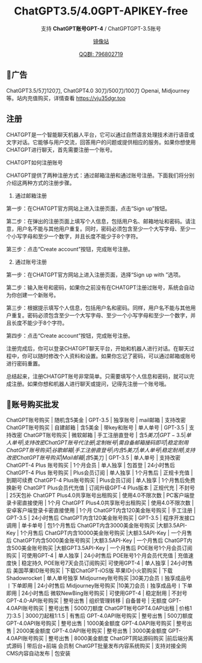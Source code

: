 <div align="center">
<h1 align="center">ChatGPT3.5/4.0GPT-APIKEY-free</h1>

支持 **ChatGPT账号GPT-4** / ChatGPTGPT-3.5账号



[镜像站](https://www.w421.com/)

[QQ群: 796802719](http://qm.qq.com/cgi-bin/qm/qr?_wv=1027&k=SG5GfBPiUOh3LO2Tl5XvOuFoRwvlUEzY&authKey=Dz8p7V46sUWO6nKUCL5TV9ejN4SSIWCq0JJ1JuMbJGzX%2BHkXCceIkDO2SYm54IJf&noverify=0&group_code=796802719)

</div>


## 👏广告
ChatGPT3.5/5刀120刀, ChatGPT4.0 30刀/500刀/100刀 Openai, Midjourney等。站内充值购买，详情查看 https://vju35dgr.top


## 注册
CHATGPT是一个智能聊天机器人平台，它可以通过自然语言处理技术进行语音或文字对话。它能够与用户交流，回答用户的问题或提供相应的服务。如果你想使用CHATGPT进行聊天，首先需要注册一个账号。

CHATGPT如何注册账号

CHATGPT提供了两种注册方式：通过邮箱注册和通过账号注册。下面我们将分别介绍这两种方式的注册步骤。

1. 通过邮箱注册

第一步：在CHATGPT官方网站上进入注册页面，点击“Sign up”按钮。

第二步：在弹出的注册页面上填写个人信息，包括用户名、邮箱地址和密码。请注意，用户名不能与其他用户重复。同时，密码必须包含至少一个大写字母、至少一个小写字母和至少一个数字，并且长度不能少于8个字符。

第三步：点击“Create account”按钮，完成账号注册。

2. 通过账号注册

第一步：在CHATGPT官方网站上进入注册页面，选择“Sign up with ”选项。

第二步：输入账号和密码，如果你之前没有在CHATGPT注册过账号，系统会自动为你创建一个新账号。

第三步：根据提示填写个人信息，包括用户名和密码。同样，用户名不能与其他用户重复。密码必须包含至少一个大写字母、至少一个小写字母和至少一个数字，并且长度不能少于8个字符。

第四步：点击“Create account”按钮，完成账号注册。

注册完成后，你可以登录CHATGPT聊天平台，开始和机器人进行对话。在聊天过程中，你可以随时修改个人资料和设置。如果你忘记了密码，可以通过邮箱或账号进行密码重置。

总结起来，注册CHATGPT账号非常简单。只需要填写个人信息和密码，就可以完成注册。如果你想和机器人进行聊天或提问，记得先注册一个账号哦。

## 🚩账号购买批发

ChatGPT账号购买 | 随机含5美金 | GPT-3.5 | 独享账号 | mail邮箱 | 支持改密
ChatGPT账号购买 | 自建邮箱 | 含5美金 | 带key和账号 | 单人单号 | GPT-3.5 | 支持改密
ChatGPT账号购买 | 微软邮箱 | 手工注册直登号 | 含$5美刀 | GPT-3.5 | 单人单号 | 支持改密
ChatGPT账号代注册 | 定制帐号 | 需自备邮箱接码即可 | 稳定耐用
ChatGPT账号购买 | 谷歌邮箱 | 手工注册直登号 | 内含5美刀 | 单人单号 | 稳定耐用 | 支持改密
ChatGPT账号购买 | Mail邮箱 | 含$5美刀 | GPT-3.5 | 单人单号 | 支持改密
ChatGPT-4 Plus 账号购买 | 1个月会员 | 单人独享 | 包首登 | 24小时售后
ChatGPT-4 Plus 账号购买 | Plus会员订阅 | 单人独享 | 1个月售后 | 正规卡充值 | 到期可续费
ChatGPT-4 Plus账号购买 | Plus会员订阅 | 单人独享 | 1个月售后免费换新号
ChatGPT Plus会员代充值 | 订阅升级GPT-4 Plus版本 | 正规代充 | 不封号 | 25天包补
ChatGPT Plus4.0共享账号出租购买 | 使用4.0不限次数 | PC客户端登录卡密直接使用 | 1个月
ChatGPT Plus4.0共享账号出租购买 | 使用4.0不限次数 | 安卓客户端登录卡密直接使用 | 1个月
ChatGPT内含120美金账号购买 | 手工注册 | GPT-3.5 | 24小时售后
ChatGPT内含120美金账号购买 | GPT-3.5 | 程序开发接口调用 | 单卡单号 | 包1个月售后
ChatGPT内含3000美金账号购买 |大额3.5API-Key | 1个月售后
ChatGPT内含10000美金账号购买 |大额3.5API-Key | 一个月售后
ChatGPT内含5000美金账号购买 |大额3.5API-Key | 一个月售后
ChatGPT内含500美金账号购买 |大额GPT3.5API-Key | 一个月售后
POE账号1个月会员订阅购买 | 可使用GPT-4 | 单人独享 | 24小时售后
POE账号1个月会员代充值 | 充值速度快 | 稳定持久
POE账号7天会员订阅购买| 可使用GPT-4 | 单人独享 | 24小时售后
美国苹果ID账号购买 | 下载ChatGPT-iOS版
苹果ID小火箭购买 | 下载Shadowrocket | 单人单号独享
Midjourney账号购买 |30美刀会员丨独享成品号丨下单即用 | 24小时售后
Midjourney账号购买 |10美刀会员丨独享成品号丨下单即用 | 24小时售后
微软NewBing账号购买 | 可使用GPT-4 | 稳定耐用 | 不封号
GPT-4.0-API账号购买 | 整号出售 | 组织管理转移 | 自备普号 | 无额度
GPT-4.0API账号购买 | 整号出售 | 5000刀额度
ChatGPT帐号GPT4.0API出租 | 价格1刀:3.5 | 3000刀起租1:1.5 | 有售后
GPT-4.0API账号购买 | 整号出售 | 500刀额度
GPT-4.0API账号购买 | 整号出售 | 1000美金额度
GPT-4.0API账号购买 | 整号出售 | 2000美金额度
GPT-4.0API账号购买 | 整号出售 | 3000美金额度
GPT-4.0API账号购买 | 整号出售 | 8000美金额度
ChatGPT网站源码购买 |前后端分离式源码 | 带后台+前端 会员制
ChatGPT批量发布内容系统购买 | 支持对接全网CMS内容自动发布 | 包安装

